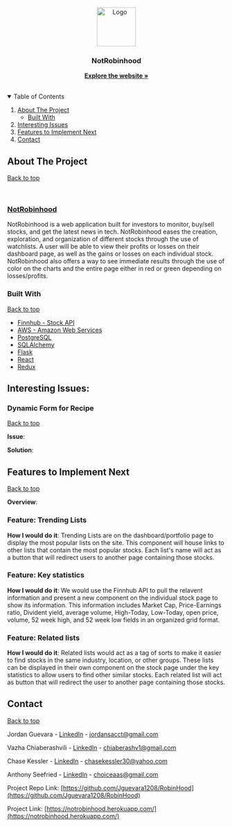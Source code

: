 <br />
<p align="center">
  <a href="https://notrobinhood.herokuapp.com/">
    <img src="https://raw.githubusercontent.com/Jguevara1208/Ortloan-photos/c917f7f440f77cc45e71c4ae4843a6bb93ae2c3f/orto-logo.svg?token=AR27E63IHZOGHRLYQQJAKYTBPLKUW" alt="Logo" width="90" height="90">
  </a>

  <h3 align="center">NotRobinhood</h3>

  <p align="center">
    <a href="https://notrobinhood.herokuapp.com/" target="_blank"><strong>Explore the website »</strong></a>
    <br />
    <br />
  </p>
</p>



<!-- TABLE OF CONTENTS -->
<details open="open">
  <summary id="table-of-contents">Table of Contents</summary>
  <ol>
    <li>
      <a href="#about-the-project">About The Project</a>
      <ul>
        <li><a href="#built-with">Built With</a></li>
      </ul>
    </li>
    <!-- <li><a href="#usage">Usage</a></li> -->
    <li>
      <a href="#interesting-issues">Interesting Issues</a>
    </li>
    <li>
      <a href="#features-to-implement-next">Features to Implement Next</a>
    <li><a href="#contact">Contact</a></li>
    </li>
  </ol>
</details>



<!-- ABOUT THE PROJECT -->
## About The Project 
[Back to top](#table-of-contents)

<br>

### [NotRobinhood](https://notrobinhood.herokuapp.com/)

NotRobinhood is a web application built for investors to monitor, buy/sell stocks, and get the latest news in tech. NotRobinhood eases the creation, exploration, and organization of different stocks through the use of watchlists. A user will be able to view their profits or losses on their dashboard page, as well as the gains or losses on each individual stock. NotRobinhood also offers a way to see immediate results through the use of color on the charts and the entire page either in red or green depending on losses/profits.

### Built With 
[Back to top](#table-of-contents)
* [Finnhub - Stock API](https://finnhub.io/)
* [AWS - Amazon Web Services](https://aws.amazon.com/)
* [PostgreSQL](https://www.postgresql.org/docs/)
* [SQLAlchemy](https://www.sqlalchemy.org/)
* [Flask](https://flask.palletsprojects.com/en/2.0.x/)
* [React](https://reactjs.org/)
* [Redux](https://redux.js.org/)

<!-- USAGE EXAMPLES
## Usage
[Back to top](#table-of-contents)

Users can signup and login to use Finstagram, and can login as a demo user to experience the website quickly.

[![Product Name Screen Shot][signup]](https://finstagram-project.herokuapp.com/signup)
[![Product Name Screen Shot][product-screenshot]](https://finstagram-project.herokuapp.com/login)
<br>
<br>
Once logged in, the user is directed to the Feed page, where logged-in users can view a feed of posts from users they follow, as well as their own posts.

[![Product Name Screen Shot][feed]](https://finstagram-project.herokuapp.com/signup)

Logged in users can add a new post, which appears at the top of the screen. Users can post images, gifs, or videos, as accepted file types. For posts a user owns, they can edit and delete the post. Users can also like and unlike a post.

### Adding a post:
[![Product Name Screen Shot][addPost]](https://finstagram-project.herokuapp.com/feed)

### Editing a post:
[![Product Name Screen Shot][editPost]](https://finstagram-project.herokuapp.com/feed)

### Deleting a post:
[![Product Name Screen Shot][deletePost]](https://finstagram-project.herokuapp.com/feed)

### Liking and unliking a post:
[![Product Name Screen Shot][likeUnlike]](https://finstagram-project.herokuapp.com/feed)

Users can add, edit, and delete a comment.

### Adding a comment:
[![Product Name Screen Shot][addComment]](https://finstagram-project.herokuapp.com/feed)

### Editing a comment:
[![Product Name Screen Shot][editComment]](https://finstagram-project.herokuapp.com/feed)

### Deleting a comment:
[![Product Name Screen Shot][deleteComment]](https://finstagram-project.herokuapp.com/feed)

Users can hover over the username or user image of a post's author to view that user's information. It also shows the following status of the logged in user in relation to the post author user.

### View user hover card:
[![Product Name Screen Shot][viewHover]](https://finstagram-project.herokuapp.com/feed)

Users can also click on the likes count on any post to view which users liked that post. From here, users can see whether they're following anyone in this list, and follow/unfollow as they wish.

### View post's liked users:
[![Product Name Screen Shot][viewLikes]](https://finstagram-project.herokuapp.com/feed)

<br>
<br>
Over on the Explore page, users can view posts from users they don't follow, and interact with these posts like on the Feed page.
<br>
<br>

### View posts from unfollowed users:
[![Product Name Screen Shot][exploreModal]](https://finstagram-project.herokuapp.com/explore)


Once you follow a user, their posts will appear on the feed page

### Newly followed users posts:

[![Product Name Screen Shot][newlyFollowedPosts]](https://finstagram-project.herokuapp.com/explore)
<br>
<br>

From any page where there are user posts or comments, you can click on a user's username to go to their profile page, which displays that user's number of posts, followers, and users followed.

### User profile pages:

(add profile navigation gif) -->

## Interesting Issues:
### Dynamic Form for Recipe 
[Back to top](#table-of-contents) 

<b>Issue</b>:

<b>Solution</b>:

## Features to Implement Next
[Back to top](#table-of-contents)

<b>Overview</b>:

### <b>Feature</b>: Trending Lists
<b>How I would do it</b>: Trending Lists are on the dashboard/portfolio page to display the most popular lists on the site. This component will house links to other lists that contain the most popular stocks. Each list's name will act as a button that will redirect users to another page containing those stocks.

### <b>Feature</b>: Key statistics
<b>How I would do it</b>: We would use the Finnhub API to pull the relavent information and present a new component on the individual stock page to show its information. This information includes Market Cap, Price-Earnings ratio, Divident yield, average volume, High-Today, Low-Today, open price, volume, 52 week high, and 52 week low fields in an organized grid format.

### <b>Feature</b>: Related lists
<b>How I would do it</b>: Related lists would act as a tag of sorts to make it easier to find stocks in the same industry, location, or other groups. These lists can be displayed in their own component on the stock page under the key statistics to allow users to find other similar stocks. Each related list will act as button that will redirect the user to another page containing those stocks.

<!-- CONTACT -->
## Contact
[Back to top](#table-of-contents)

Jordan Guevara - [LinkedIn](https://www.linkedin.com/in/jordan-guevara-a9370521a/) - jordansacct@gmail.com

Vazha Chiaberashvili - [LinkedIn](https://www.linkedin.com/in/vazha-chiaberashvili/) - chiaberashv1@gmail.com

Chase Kessler - [LinkedIn](https://www.linkedin.com/in/chase-kessler-97a135221/) - chasekessler30@yahoo.com

Anthony Seefried - [LinkedIn](https://www.linkedin.com/in/anthony-seefried-9233751a6/) - choiceaas@gmail.com

Project Repo Link: [https://github.com/Jguevara1208/RobinHood](https://github.com/Jguevara1208/RobinHood)

Project Link: [https://notrobinhood.herokuapp.com/](https://notrobinhood.herokuapp.com/)


<!-- ACKNOWLEDGEMENTS --

<!-- MARKDOWN LINKS & IMAGES -->
[linkedin-url]: https://linkedin.com/in/
